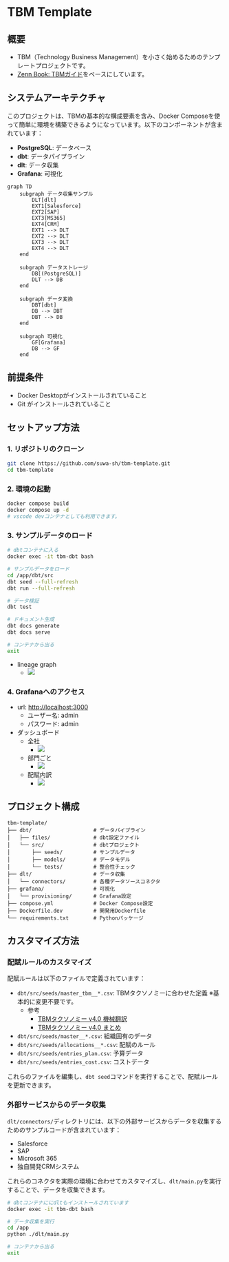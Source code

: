 # TBM Template


## 概要

- TBM（Technology Business Management）を小さく始めるためのテンプレートプロジェクトです。
- [Zenn Book: TBMガイド](https://zenn.dev/suwash/books/tbm-guide_202504)をベースにしています。

## システムアーキテクチャ

このプロジェクトは、TBMの基本的な構成要素を含み、Docker Composeを使って簡単に環境を構築できるようになっています。以下のコンポーネントが含まれています：

- **PostgreSQL**: データベース
- **dbt**: データパイプライン
- **dlt**: データ収集
- **Grafana**: 可視化

```mermaid
graph TD
    subgraph データ収集サンプル
        DLT[dlt]
        EXT1[Salesforce]
        EXT2[SAP]
        EXT3[MS365]
        EXT4[CRM]
        EXT1 --> DLT
        EXT2 --> DLT
        EXT3 --> DLT
        EXT4 --> DLT
    end

    subgraph データストレージ
        DB[(PostgreSQL)]
        DLT --> DB
    end

    subgraph データ変換
        DBT[dbt]
        DB --> DBT
        DBT --> DB
    end

    subgraph 可視化
        GF[Grafana]
        DB --> GF
    end
```

## 前提条件

- Docker Desktopがインストールされていること
- Git がインストールされていること

## セットアップ方法

### 1. リポジトリのクローン

```bash
git clone https://github.com/suwa-sh/tbm-template.git
cd tbm-template
```

### 2. 環境の起動

```bash
docker compose build
docker compose up -d
# vscode devコンテナとしても利用できます。
```

### 3. サンプルデータのロード

```bash
# dbtコンテナに入る
docker exec -it tbm-dbt bash

# サンプルデータをロード
cd /app/dbt/src
dbt seed --full-refresh
dbt run --full-refresh

# データ検証
dbt test

# ドキュメント生成
dbt docs generate
dbt docs serve

# コンテナから出る
exit
```

- lineage graph
  - ![](https://share.cleanshot.com/8xTDNgF9+)


### 4. Grafanaへのアクセス

- url: <http://localhost:3000>
  - ユーザー名: admin
  - パスワード: admin
- ダッシュボード
  - 全社
    - ![](https://share.cleanshot.com/xSmvyBzV+)
  - 部門ごと
    - ![](https://share.cleanshot.com/7jF82Zmc+)
  - 配賦内訳
    - ![](https://share.cleanshot.com/LnKFbQ6R+)

## プロジェクト構成

```
tbm-template/
├── dbt/                    # データパイプライン
│   ├── files/              # dbt設定ファイル
│   └── src/                # dbtプロジェクト
│       ├── seeds/          # サンプルデータ
│       ├── models/         # データモデル
│       └── tests/          # 整合性チェック
├── dlt/                    # データ収集
│   └── connectors/         # 各種データソースコネクタ
├── grafana/                # 可視化
│   └── provisioning/       # Grafana設定
├── compose.yml             # Docker Compose設定
├── Dockerfile.dev          # 開発用Dockerfile
└── requirements.txt        # Pythonパッケージ
```


## カスタマイズ方法

### 配賦ルールのカスタマイズ

配賦ルールは以下のファイルで定義されています：

- `dbt/src/seeds/master_tbm__*.csv`: TBMタクソノミーに合わせた定義 ※基本的に変更不要です。
  - 参考
    - [TBMタクソノミー v4.0 機械翻訳](./docs/TBM_Taxonomy_V4.0_ja.pdf)
    - [TBMタクソノミー v4.0 まとめ](./docs/TBMタクソノミー_v4.0.md)
- `dbt/src/seeds/master__*.csv`: 組織固有のデータ
- `dbt/src/seeds/allocations__*.csv`: 配賦のルール
- `dbt/src/seeds/entries_plan.csv`: 予算データ
- `dbt/src/seeds/entries_cost.csv`: コストデータ

これらのファイルを編集し、`dbt seed`コマンドを実行することで、配賦ルールを更新できます。

### 外部サービスからのデータ収集

`dlt/connectors/`ディレクトリには、以下の外部サービスからデータを収集するためのサンプルコードが含まれています：

- Salesforce
- SAP
- Microsoft 365
- 独自開発CRMシステム

これらのコネクタを実際の環境に合わせてカスタマイズし、`dlt/main.py`を実行することで、データを収集できます。

```bash
# dbtコンテナににdltもインストールされています
docker exec -it tbm-dbt bash

# データ収集を実行
cd /app
python ./dlt/main.py

# コンテナから出る
exit
```
